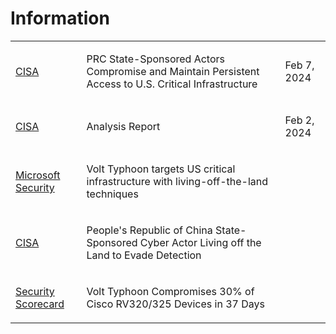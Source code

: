 # Information
<table>
  <tr>
    <td>
      <a href="https://www.cisa.gov/news-events/cybersecurity-advisories/aa24-038a">CISA</a>
    </td>
    <td>
      <p>PRC State-Sponsored Actors Compromise and Maintain Persistent Access to U.S. Critical Infrastructure</p>
    </td>
    <td>
      <p>Feb 7, 2024</p>
    </td>
  </tr>
  <tr>
    <td>
      <a href="https://www.cisa.gov/sites/default/files/2024-02/MAR-10448362.c1.v1.CLEAR_.pdf">CISA</a>
    </td>
    <td>
      <p>Analysis Report</p>
    </td>
    <td>
      <p>Feb 2, 2024</p>
    </td>
  </tr>
  <tr>
    <td>
      <a href="https://www.microsoft.com/en-us/security/blog/2023/05/24/volt-typhoon-targets-us-critical-infrastructure-with-living-off-the-land-techniques/">Microsoft Security</a>
    </td>
    <td>
      <p>Volt Typhoon targets US critical infrastructure with living-off-the-land techniques</p>
    </td>
    <td>
      <p></p>
    </td>
  </tr>
  <tr>
    <td>
      <a href="https://www.cisa.gov/news-events/cybersecurity-advisories/aa23-144a">CISA</a>
    </td>
    <td>
      <p>People's Republic of China State-Sponsored Cyber Actor Living off the Land to Evade Detection</p>
    </td>
    <td>
      <p></p>
    </td>
  </tr>
  <tr>
    <td>
      <a href="https://resources.securityscorecard.com/research/volt-typhoon">Security Scorecard</a>
    </td>
    <td>
      <p>Volt Typhoon Compromises 30% of Cisco RV320/325 Devices in 37 Days</p>
    </td>
    <td>
      <p></p>
    </td>
  </tr>
</table>
